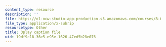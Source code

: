```yaml
---
content_type: resource
description: ''
file: https://ol-ocw-studio-app-production.s3.amazonaws.com/courses/8-01sc-classical-mechanics-fall-2016/19df9c1836e5e95e162647ed5b28e076_vUg50UI1aqs.srt
file_type: application/x-subrip
resourcetype: Other
title: 3play caption file
uid: 19df9c18-36e5-e95e-1626-47ed5b28e076
---
```

